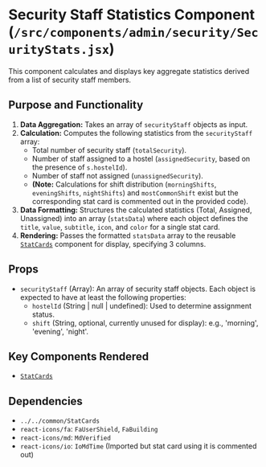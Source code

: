 # Security Staff Statistics Component (`/src/components/admin/security/SecurityStats.jsx`)

This component calculates and displays key aggregate statistics derived from a list of security staff members.

## Purpose and Functionality

1.  **Data Aggregation:** Takes an array of `securityStaff` objects as input.
2.  **Calculation:** Computes the following statistics from the `securityStaff` array:
    - Total number of security staff (`totalSecurity`).
    - Number of staff assigned to a hostel (`assignedSecurity`, based on the presence of `s.hostelId`).
    - Number of staff not assigned (`unassignedSecurity`).
    - **(Note:** Calculations for shift distribution (`morningShifts`, `eveningShifts`, `nightShifts`) and `mostCommonShift` exist but the corresponding stat card is commented out in the provided code).
3.  **Data Formatting:** Structures the calculated statistics (Total, Assigned, Unassigned) into an array (`statsData`) where each object defines the `title`, `value`, `subtitle`, `icon`, and `color` for a single stat card.
4.  **Rendering:** Passes the formatted `statsData` array to the reusable [`StatCards`](../../common/StatCards.md) component for display, specifying 3 columns.

## Props

- `securityStaff` (Array): An array of security staff objects. Each object is expected to have at least the following properties:
  - `hostelId` (String | null | undefined): Used to determine assignment status.
  - `shift` (String, optional, currently unused for display): e.g., 'morning', 'evening', 'night'.

## Key Components Rendered

- [`StatCards`](../../common/StatCards.md)

## Dependencies

- `../../common/StatCards`
- `react-icons/fa`: `FaUserShield`, `FaBuilding`
- `react-icons/md`: `MdVerified`
- `react-icons/io`: `IoMdTime` (Imported but stat card using it is commented out)
